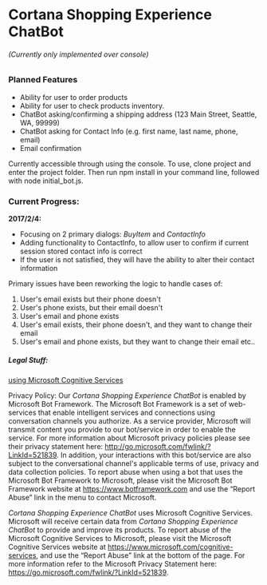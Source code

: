 # Cortana Shopping Experience ChatBot

###### _(Currently only implemented over console)_

### Planned Features

- Ability for user to order products
- Ability for user to check products inventory.
- ChatBot asking/confirming a shipping address (123 Main Street, Seattle, WA, 99999)
- ChatBot asking for Contact Info (e.g. first name, last name, phone, email)
- Email confirmation

Currently accessible through using the console. To use, clone project and enter the project folder. Then run npm install in your command line, followed with node initial_bot.js.

### Current Progress:

__2017/2/4:__
- Focusing on 2 primary dialogs: _BuyItem_ and _ContactInfo_
- Adding functionality to ContactInfo, to allow user to confirm if current session stored contact info is correct
- If the user is not satisfied, they will have the ability to alter their contact information

Primary issues have been reworking the logic to handle cases of:

1. User's email exists but their phone doesn't
2. User's phone exists, but their email doesn't
3. User's email and phone exists
4. User's email exists, their phone doesn't, and they want to change their email
5. User's email and phone exists, but they want to change their email etc..

##### Legal Stuff:

[using Microsoft Cognitive Services](http://go.microsoft.com/fwlink/?LinkID=829046)

Privacy Policy:
Our _Cortana Shopping Experience ChatBot_ is enabled by Microsoft Bot Framework. The Microsoft Bot Framework is a set of web-services that enable intelligent services and connections using conversation channels you authorize. As a service provider, Microsoft will transmit content you provide to our bot/service in order to enable the service. For more information about Microsoft privacy policies please see their privacy statement here: http://go.microsoft.com/fwlink/?LinkId=521839. In addition, your interactions with this bot/service are also subject to the conversational channel's applicable terms of use, privacy and data collection policies. To report abuse when using a bot that uses the Microsoft Bot Framework to Microsoft, please visit the Microsoft Bot Framework website at https://www.botframework.com and use the “Report Abuse” link in the menu to contact Microsoft.

_Cortana Shopping Experience ChatBot_ uses Microsoft Cognitive Services. Microsoft will receive certain data from _Cortana Shopping Experience ChatBot_ to provide and improve its products. To report abuse of the Microsoft Cognitive Services to Microsoft, please visit the Microsoft Cognitive Services website at https://www.microsoft.com/cognitive-services, and use the “Report Abuse” link at the bottom of the page. For more information refer to the Microsoft Privacy Statement here: https://go.microsoft.com/fwlink/?LinkId=521839.
